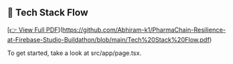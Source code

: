
## 📄 Tech Stack Flow

[[👉 View Full PDF](./docs/Tech_Stack_Flow.pdf)](https://github.com/Abhiram-k1/PharmaChain-Resilience-at-Firebase-Studio-Buildathon/blob/main/Tech%20Stack%20Flow.pdf)



To get started, take a look at src/app/page.tsx.
